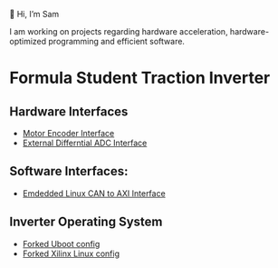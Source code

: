 👋 Hi, I’m Sam

I am working on projects regarding hardware acceleration, hardware-optimized programming and efficient software.

# Formula Student Traction Inverter

## Hardware Interfaces
- [Motor Encoder Interface](https://github.com/samlei-research/endat_interface)
- [External Differntial ADC Interface](https://github.com/samlei-research/inverter_adc_interface)

## Software Interfaces:
- [Emdedded Linux CAN to AXI Interface](https://github.com/samlei-research/automatic_can_axi_mapper)

## Inverter Operating System 
- [Forked Uboot config](https://github.com/samlei-research/xlnx_uboot_custom)
- [Forked Xilinx Linux config](https://github.com/samlei-research/xilinx-linux_custom)

<!---
samlei-research/samlei-research is a ✨ special ✨ repository because its `README.md` (this file) appears on your GitHub profile.
You can click the Preview link to take a look at your changes.
--->
